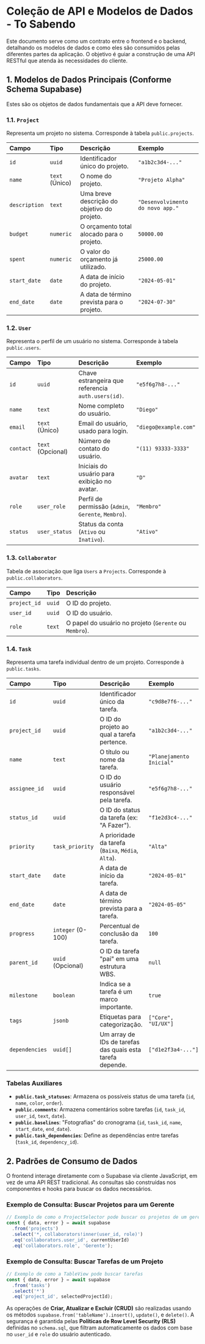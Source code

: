 # Coleção de API e Modelos de Dados - To Sabendo

Este documento serve como um contrato entre o frontend e o backend, detalhando os modelos de dados e como eles são consumidos pelas diferentes partes da aplicação. O objetivo é guiar a construção de uma API RESTful que atenda às necessidades do cliente.

## 1. Modelos de Dados Principais (Conforme Schema Supabase)

Estes são os objetos de dados fundamentais que a API deve fornecer.

### 1.1. `Project`

Representa um projeto no sistema. Corresponde à tabela `public.projects`.

| Campo | Tipo | Descrição | Exemplo |
| :--- | :--- | :--- | :--- |
| `id` | `uuid` | Identificador único do projeto. | `"a1b2c3d4-..."` |
| `name` | `text` (Único) | O nome do projeto. | `"Projeto Alpha"` |
| `description` | `text` | Uma breve descrição do objetivo do projeto. | `"Desenvolvimento do novo app."` |
| `budget` | `numeric` | O orçamento total alocado para o projeto. | `50000.00` |
| `spent` | `numeric` | O valor do orçamento já utilizado. | `25000.00` |
| `start_date` | `date` | A data de início do projeto. | `"2024-05-01"` |
| `end_date` | `date` | A data de término prevista para o projeto. | `"2024-07-30"` |

### 1.2. `User`

Representa o perfil de um usuário no sistema. Corresponde à tabela `public.users`.

| Campo | Tipo | Descrição | Exemplo |
| :--- | :--- | :--- | :--- |
| `id` | `uuid` | Chave estrangeira que referencia `auth.users(id)`. | `"e5f6g7h8-..."` |
| `name` | `text` | Nome completo do usuário. | `"Diego"` |
| `email` | `text` (Único) | Email do usuário, usado para login. | `"diego@example.com"` |
| `contact` | `text` (Opcional) | Número de contato do usuário. | `"(11) 93333-3333"` |
| `avatar` | `text` | Iniciais do usuário para exibição no avatar. | `"D"` |
| `role` | `user_role` | Perfil de permissão (`Admin`, `Gerente`, `Membro`). | `"Membro"` |
| `status` | `user_status` | Status da conta (`Ativo` ou `Inativo`). | `"Ativo"` |

### 1.3. `Collaborator`

Tabela de associação que liga `Users` a `Projects`. Corresponde à `public.collaborators`.

| Campo | Tipo | Descrição |
| :--- | :--- | :--- |
| `project_id` | `uuid` | O ID do projeto. |
| `user_id` | `uuid` | O ID do usuário. |
| `role` | `text` | O papel do usuário no projeto (`Gerente` ou `Membro`). |

### 1.4. `Task`

Representa uma tarefa individual dentro de um projeto. Corresponde à `public.tasks`.

| Campo | Tipo | Descrição | Exemplo |
| :--- | :--- | :--- | :--- |
| `id` | `uuid` | Identificador único da tarefa. | `"c9d8e7f6-..."` |
| `project_id` | `uuid` | O ID do projeto ao qual a tarefa pertence. | `"a1b2c3d4-..."` |
| `name` | `text` | O título ou nome da tarefa. | `"Planejamento Inicial"` |
| `assignee_id` | `uuid` | O ID do usuário responsável pela tarefa. | `"e5f6g7h8-..."` |
| `status_id` | `uuid` | O ID do status da tarefa (ex: "A Fazer"). | `"f1e2d3c4-..."` |
| `priority` | `task_priority` | A prioridade da tarefa (`Baixa`, `Média`, `Alta`). | `"Alta"` |
| `start_date` | `date` | A data de início da tarefa. | `"2024-05-01"` |
| `end_date` | `date` | A data de término prevista para a tarefa. | `"2024-05-05"` |
| `progress` | `integer` (0-100) | Percentual de conclusão da tarefa. | `100` |
| `parent_id` | `uuid` (Opcional) | O ID da tarefa "pai" em uma estrutura WBS. | `null` |
| `milestone` | `boolean` | Indica se a tarefa é um marco importante. | `true` |
| `tags` | `jsonb` | Etiquetas para categorização. | `["Core", "UI/UX"]` |
| `dependencies` | `uuid[]` | Um array de IDs de tarefas das quais esta tarefa depende. | `["d1e2f3a4-..."]` |


### Tabelas Auxiliares

-   **`public.task_statuses`**: Armazena os possíveis status de uma tarefa (`id`, `name`, `color`, `order`).
-   **`public.comments`**: Armazena comentários sobre tarefas (`id`, `task_id`, `user_id`, `text`, `date`).
-   **`public.baselines`**: "Fotografias" do cronograma (`id`, `task_id`, `name`, `start_date`, `end_date`).
-   **`public.task_dependencies`**: Define as dependências entre tarefas (`task_id`, `dependency_id`).

## 2. Padrões de Consumo de Dados

O frontend interage diretamente com o Supabase via cliente JavaScript, em vez de uma API REST tradicional. As consultas são construídas nos componentes e hooks para buscar os dados necessários.

### Exemplo de Consulta: Buscar Projetos para um Gerente

```javascript
// Exemplo de como o ProjectSelector pode buscar os projetos de um gerente
const { data, error } = await supabase
  .from('projects')
  .select('*, collaborators!inner(user_id, role)')
  .eq('collaborators.user_id', currentUserId)
  .eq('collaborators.role', 'Gerente');
```

### Exemplo de Consulta: Buscar Tarefas de um Projeto

```javascript
// Exemplo de como a TableView pode buscar tarefas
const { data, error } = await supabase
  .from('tasks')
  .select('*')
  .eq('project_id', selectedProjectId);
```

As operações de **Criar, Atualizar e Excluir (CRUD)** são realizadas usando os métodos `supabase.from('tableName').insert()`, `update()`, e `delete()`. A segurança é garantida pelas **Políticas de Row Level Security (RLS)** definidas no `schema.sql`, que filtram automaticamente os dados com base no `user_id` e `role` do usuário autenticado.
